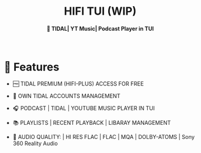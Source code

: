 <h1 align="center">  HIFI TUI  (WIP) </h1>

<h4 align="center"> 🎵 TIDAL| YT Music| Podcast Player in TUI</h4>

<br>

# 🚀 Features

- 🆓 TIDAL PREMIUM (HIFI-PLUS) ACCESS FOR FREE 
  
- 👤 OWN TIDAL ACCOUNTS MANAGEMENT

- 🎧 PODCAST | TIDAL | YOUTUBE MUSIC PLAYER IN TUI

- 📚 PLAYLISTS | RECENT PLAYBACK | LIBARAY MANAGEMENT

- 📀 AUDIO QUALITY: | HI RES FLAC | FLAC | MQA | DOLBY-ATOMS | Sony 360 Reality Audio
